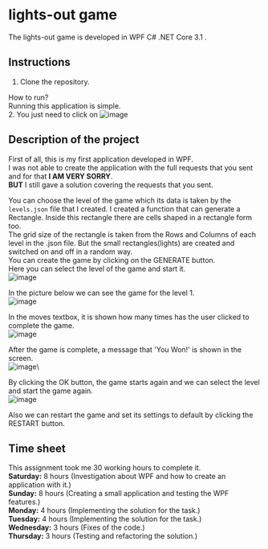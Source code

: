 # lights-out game

The lights-out game is developed in WPF C# .NET Core 3.1 .


## Instructions
1. Clone the repository.


How to run?\
Running this application is simple.\
2. You just need to click on ![image](https://user-images.githubusercontent.com/68497389/192870062-1d6c5ac8-1c82-469d-9439-9985fe388dc2.png)



## Description of the project

First of all, this is my first application developed in WPF.\
I was not able to create the application with the full requests that you sent and for that __I AM VERY SORRY__.\
__BUT__ I still gave a solution covering the requests that you sent.



You can choose the level of the game which its data is taken by the `levels.json` file that I created.
I created a function that can generate a Rectangle. Inside this rectangle there are cells shaped in a rectangle form too.\
The grid size of the rectangle is taken from the Rows and Columns of each level in the .json file.
But the small rectangles(lights) are created and switched on and off in a random way.\
You can create the game by clicking on the GENERATE button.\
Here you can select the level of the game and start it.\
![image](https://user-images.githubusercontent.com/68497389/192870968-e31bc2ad-eb28-4a0e-9560-0881301ce623.png)


In the picture below we can see the game for the level 1.\
![image](https://user-images.githubusercontent.com/68497389/192871327-6c2e9b83-3206-4924-8fbd-fea16b3dce09.png)



In the moves textbox, it is shown how many times has the user clicked to complete the game.\
![image](https://user-images.githubusercontent.com/68497389/192871409-788876b4-364a-4526-a164-bceccb3dea63.png)




After the game is complete, a message that 'You Won!' is shown in the screen.\
![image](https://user-images.githubusercontent.com/68497389/192873859-5328d694-8285-459f-b4d8-dd8d7d965c73.png)\



By clicking the OK button, the game starts again and we can select the level and start the game again.\
![image](https://user-images.githubusercontent.com/68497389/192871560-3efbdd3a-4a00-4ade-a0d8-36b2f7d8f023.png)




Also we can restart the game and set its settings to default by clicking the RESTART button.



## Time sheet
This assignment took me 30 working hours to complete it.\
__Saturday:__ 8 hours (Investigation about WPF and how to create an application with it.)\
__Sunday:__ 8 hours (Creating a small application and testing the WPF features.)\
__Monday:__ 4 hours (Implementing the solution for the task.)\
__Tuesday:__ 4 hours (Implementing the solution for the task.)\
__Wednesday:__ 3 hours (Fixes of the code.)\
__Thursday:__ 3 hours (Testing and refactoring the solution.)

